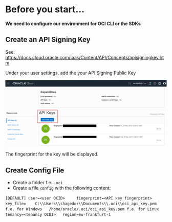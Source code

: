 # Before you start...


**We need to configure our environment for OCI CLI or the SDKs**

## Create an API Signing Key

See: https://docs.cloud.oracle.com/iaas/Content/API/Concepts/apisigningkey.htm

Under your user settings, add the your API Signing Public Key

![](img/ociapikey.png)

The fingerprint for the key will be displayed. 

## Create Config File

* Create a folder f.e. `.oci`
* Create a file `config` with the following content:

`
[DEFAULT]
user=<user OCID>    
    fingerprint=<API key fingerprint>   
    key_file=   
        C:\\Users\\shagedor\\Documents\\.oci\\oci_api_key.pem f.e. for Windows  
        /home/oracle/.oci/oci_api_key.pem f.e. for Linux    
    tenancy=<tenancy OCDI>  
    region=eu-frankfurt-1   
`
